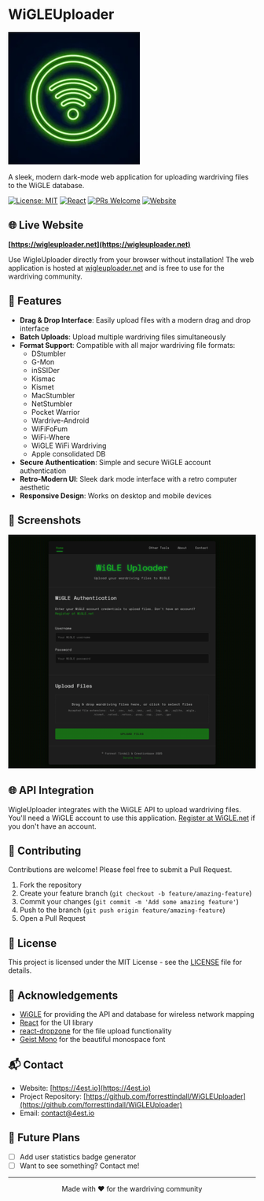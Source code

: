 # WiGLEUploader

![WigleUploader Logo](public/logo192.png)

A sleek, modern dark-mode web application for uploading wardriving files to the WiGLE database.

[![License: MIT](https://img.shields.io/badge/License-MIT-green.svg)](https://opensource.org/licenses/MIT)
[![React](https://img.shields.io/badge/React-18.x-blue)](https://reactjs.org/)
[![PRs Welcome](https://img.shields.io/badge/PRs-welcome-brightgreen.svg)](http://makeapullrequest.com)
[![Website](https://img.shields.io/website?url=https%3A%2F%2Fwigleuploader.net)](https://wigleuploader.net)

## 🌐 Live Website

**[https://wigleuploader.net](https://wigleuploader.net)**

Use WigleUploader directly from your browser without installation! The web application is hosted at [wigleuploader.net](https://wigleuploader.net) and is free to use for the wardriving community.

## 🚀 Features

- **Drag & Drop Interface**: Easily upload files with a modern drag and drop interface
- **Batch Uploads**: Upload multiple wardriving files simultaneously
- **Format Support**: Compatible with all major wardriving file formats:
  - DStumbler
  - G-Mon
  - inSSIDer
  - Kismac
  - Kismet
  - MacStumbler
  - NetStumbler
  - Pocket Warrior
  - Wardrive-Android
  - WiFiFoFum
  - WiFi-Where
  - WiGLE WiFi Wardriving
  - Apple consolidated DB
- **Secure Authentication**: Simple and secure WiGLE account authentication
- **Retro-Modern UI**: Sleek dark mode interface with a retro computer aesthetic
- **Responsive Design**: Works on desktop and mobile devices

## 📸 Screenshots

![WigleUploader Screenshot](public/socialshare.jpg)


## 🌐 API Integration

WigleUploader integrates with the WiGLE API to upload wardriving files. You'll need a WiGLE account to use this application. [Register at WiGLE.net](https://wigle.net/register) if you don't have an account.

## 🤝 Contributing

Contributions are welcome! Please feel free to submit a Pull Request.

1. Fork the repository
2. Create your feature branch (`git checkout -b feature/amazing-feature`)
3. Commit your changes (`git commit -m 'Add some amazing feature'`)
4. Push to the branch (`git push origin feature/amazing-feature`)
5. Open a Pull Request

## 📝 License

This project is licensed under the MIT License - see the [LICENSE](LICENSE) file for details.

## 🙏 Acknowledgements

- [WiGLE](https://wigle.net) for providing the API and database for wireless network mapping
- [React](https://reactjs.org/) for the UI library
- [react-dropzone](https://react-dropzone.js.org/) for the file upload functionality
- [Geist Mono](https://vercel.com/font) for the beautiful monospace font

## 📬 Contact

- Website: [https://4est.io](https://4est.io)
- Project Repository: [https://github.com/forresttindall/WiGLEUploader](https://github.com/forresttindall/WiGLEUploader)
- Email: [contact@4est.io](mailto:forrest.tindall@gmail.com)

## 🔮 Future Plans
    
- [ ] Add user statistics badge generator
- [ ] Want to see something? Contact me!

---

<p align="center">Made with ❤️ for the wardriving community</p>